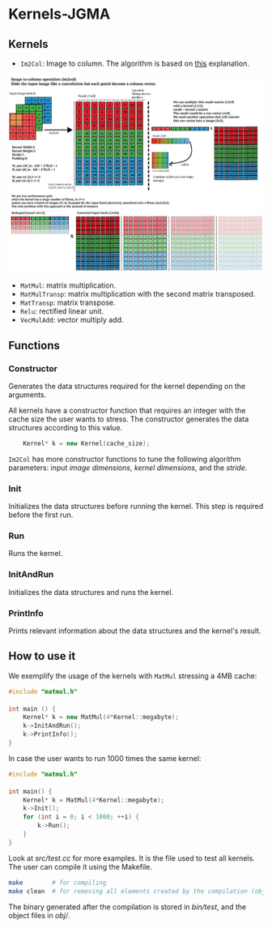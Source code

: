 # Kernels-JGMA

## Kernels

- `Im2Col`: Image to column. The algorithm is based on [this](https://leonardoaraujosantos.gitbook.io/artificial-inteligence/machine_learning/deep_learning/convolution_layer/making_faster) explanation.

![Im2ColAlgorithm](img/im2col.jpg)
- `MatMul`: matrix multiplication.
- `MatMulTransp`: matrix multiplication with the second matrix transposed.
- `MatTransp`: matrix transpose.
- `Relu`: rectified linear unit.
- `VecMulAdd`: vector multiply add.

## Functions

### Constructor
Generates the data structures required for the kernel depending on the arguments. 

All kernels have a constructor function that requires an integer with the cache size the user wants to stress. The constructor generates the data structures according to this value.
```cpp
    Kernel* k = new Kernel(cache_size);
```
`Im2Col` has more constructor functions to tune the following algorithm parameters: input *image dimensions*, *kernel dimensions*, and the *stride*.

### Init
Initializes the data structures before running the kernel. This step is required before the first run.

### Run
Runs the kernel.

### InitAndRun
Initializes the data structures and runs the kernel.

### PrintInfo
Prints relevant information about the data structures and the kernel's result.

## How to use it
We exemplify the usage of the kernels with `MatMul` stressing a 4MB cache:
```cpp
#include "matmul.h"

int main () {
    Kernel* k = new MatMul(4*Kernel::megabyte);
    k->InitAndRun();
    k->PrintInfo();
}    
```
In case the user wants to run 1000 times the same kernel:
```cpp
#include "matmul.h"

int main() {
    Kernel* k = MatMul(4*Kernel::megabyte);
    k->Init();
    for (int i = 0; i < 1000; ++i) {
        k->Run();
    }
}
```

Look at *src/test.cc* for more examples. It is the file used to test all kernels. The user can compile it using the Makefile.
```bash
make        # for compiling
make clean  # for removing all elements created by the compilation (obj and bin folders)
```
The binary generated after the compilation is stored in *bin/test*, and the object files in *obj/*.
